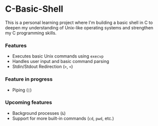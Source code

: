# C-Basic-Shell

This is a personal learning project where I'm building a basic shell in C to deepen my understanding of Unix-like operating systems and strengthen my C programming skills.

### Features
- Executes basic Unix commands using `execvp`
- Handles user input and basic command parsing
-  Stdin/Stdout Redirection (`>`, `<`)

### Feature in progress
- Piping (`|`)

  
### Upcoming features
- Background processes (`&`)
- Support for more built-in commands (`cd`, `pwd`, etc.)



